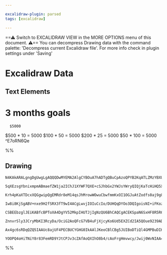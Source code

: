 ```yaml
---

excalidraw-plugin: parsed
tags: [excalidraw]

---
```

==⚠  Switch to EXCALIDRAW VIEW in the MORE OPTIONS menu of this document. ⚠== You can decompress Drawing data with the command palette: 'Decompress current Excalidraw file'. For more info check in plugin settings under 'Saving'


# Excalidraw Data

## Text Elements
# 3 months goals 

      $5000

$500 * 10 = 5000
 $100 * 50 = 5000
$200 * 25 = 5000
$50  * 100 = 5000 ^E7oRN6Qe

%%
## Drawing
```compressed-json
N4KAkARALgngDgUwgLgAQQQDwMYEMA2AlgCYBOuA7hADTgQBuCpAzoQPYB2KqATLZMzYBXUtiRoIACyhQ4zZAHoFAc0JRJQgEYA6bGwC2CgF7N6hbEcK4OCtptbErHALRY8RMpWdx8Q1TdIEfARcZgRmBShcZQUebQBGAFZtHho6IIR9BA4oZm4AbXAwUDBSiBJuCABRAHY2ACUAOQA2AEUkfjLYREqoLCg00shMbmcAZgAWZu0agE55gA4auZ5Z

5qXEzsgYbnixmpmABmaefZW1ja2IChJ1XYWF7QXE+cSJhbGx2YWJsYWryQIQjKaTcHiHQ5XazKYLcSFFARQUhsADWCAAwmx8GxSJUAMTxBCEwmDMqaXDYFHKZFCDjETHY3ESJHWZhwXCBHKkyAAM0I+HwAGVYLCJIIPNyIMwkaiEAB1W6SMFXaXItHCmCi9DiipXGkgjjhPJoeJXNjs7BqHYmiFXanCOAASWIxtQ+QAulceeQss7uBwhAKroQ6Vh

Krh4pKaXTDcxXQGgwipQgEMRdr8eM14qsJhMrowWOwuCbwfmmKxOI1OGJuAtZodfs0aj9g8wACIZPpptA8ghhK6aYR0qrBLI5eOB/BXIRwYi4Lu7GqJGoTPbrBbxBtXIgcFH+yfbtiU1PcXv4ftJvqYAYSPGoMaofScdTMVDKNh91AAHQ4P9Q/4AgASRIIUOH8f2AiFUAAKlQTdUAAXlQECIT/QDN0OGDkMwpCULAjhAPBTDYJ4RJEOw1CCJA/9Y

Iw8i8KjSgABV+nxe9H2fSRX3fT9wI4ACgLwvjIOIuCcIo/DUHQqDYOo3DQIgoisNI+iFKozCsLo+SIUlHln0FQgjHEXh4SGCA9JyAAxXB9H5a1kKuK8oAAQSIZRi3QYIeQGMtSCgcwCFc4EPOgc1JT0HJcBDJg/TQBMpyTHFgRDAgWOvNiHyfHIuLfD9z2/X9+IEqShMKkTNPE0qpLo2TKrUwiZN4MjtPwyCaLEuqdKhIQoAacJDOMpEhAQbdooA

CSBEEbzglJEiKABfcBPToXA4DgYV52MkpIHUTJjIgNzQU6BhCAQCgACEKSpaN6SxHF8R5R6ntJCBsBETkoEdPp9GFNUMTupl0AJIkQZet7SA+r7Mkuyl7VpW7GV6cgODZDlsh8opXve9Gof0Sz+SFEV9p1NNjvByHvt+2UFWIO40D4THyZxymZXVInKhJsHsZyXH6mEA0jV2Mnuc+76AHkLStXZbUZkXccs59rNs/B7M2WWIeZzIFZyAyjLBUzIC

ZnnvrSly3JCryMbKI3RcyDa/OciG2AoQFcG7VB4uFjXjcyKo6Ud5EXZCd2IA5QOue9239AD52mPgfabojimtZ9BA+a1T3MeYbBkQFAANbgQImbRZhqQ5EizMvmkSSZjuz3P8AATVGEDtEODca/iaueGbTceDzTGjDYAxuG2yB6AIYawTb2YeHiBYeAWr3k/0Pn4djV0IET47qRIXXjNLTHd+IYUEDgQud9IEgAFk2GIBA/dwTRgnds8LzKY+GXut

Ax4gc6sRDqQZQ5IAAUc8ajUF4PECBUCYGHG0IkAAlJKeoCBlCBg5JUIBoDTiQl4GMPBuDIHwKQRAJe6sPpUzRBLfynAJyJjKN6Gyadsj3yvhwZQo8kzZCfi/bgQ0RpJmwEQc+aABFXA4Mw/hpBhpmh6juQaMjBFmX0ByNEpBGhSLEUoq4qjSDqMfs/E82jhrkLKHYAAVggbAuRBSSLgLfe+hi+E9j7MoyAFJ/KMCYsPfAXCzLdGJhkGxRZwpCGlA

YOOPQ4oHiTNiY8r83FemRD9YJtCPJv3cZAfAoQXIhO8b4/cAoFrgHmvwcy/Jwij0WvNIAA==
```
%%